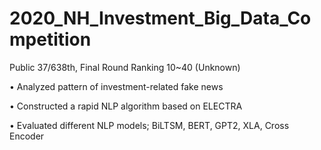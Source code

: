# 2020_NH_Investment_Big_Data_Competition
Public 37/638th, Final Round Ranking 10~40 (Unknown)

• Analyzed pattern of investment-related fake news

• Constructed a rapid NLP algorithm based on ELECTRA

• Evaluated different NLP models; BiLTSM, BERT, GPT2, XLA, Cross Encoder
